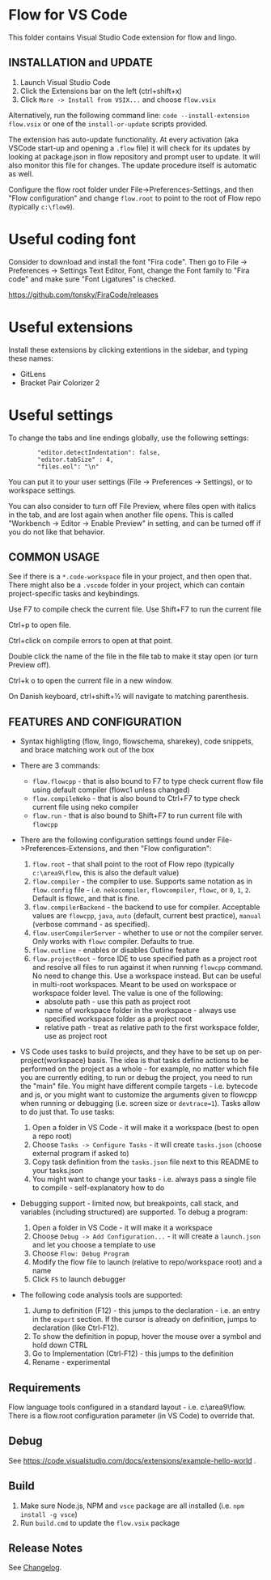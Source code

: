 # Flow for VS Code

This folder contains Visual Studio Code extension for flow and lingo.

## INSTALLATION and UPDATE
1. Launch Visual Studio Code
2. Click the Extensions bar on the left (ctrl+shift+x)
3. Click `More -> Install from VSIX...` and choose `flow.vsix`

Alternatively, run the following command line: `code --install-extension flow.vsix` or one of the `install-or-update` scripts provided. 

The extension has auto-update functionality. At every activation (aka VSCode start-up and opening 
a `.flow` file) it will check for its updates by looking at package.json in flow repository 
and prompt user to update. It will also monitor this file for changes. The update procedure 
itself is automatic as well.

Configure the flow root folder under File->Preferences-Settings, and then "Flow configuration" 
and change `flow.root` to 
point to the root of Flow repo (typically `c:\flow9`).

# Useful coding font

Consider to download and install the font "Fira code". Then go to File -> Preferences -> Settings
Text Editor, Font, change the Font family to "Fira code" and make sure "Font Ligatures" is checked.

https://github.com/tonsky/FiraCode/releases

# Useful extensions

Install these extensions by clicking extentions in the sidebar, and typing these names:

- GitLens
- Bracket Pair Colorizer 2

# Useful settings

To change the tabs and line endings globally, use the following settings:
```
        "editor.detectIndentation": false,
        "editor.tabSize" : 4,
        "files.eol": "\n" 
```
You can put it to your user settings (File -> Preferences -> Settings), or to workspace settings.

You can also consider to turn off File Preview, where files open with italics in the tab, and are lost again
when another file opens. This is called "Workbench -> Editor -> Enable Preview" in setting, and can be turned
off if you do not like that behavior.

## COMMON USAGE

See if there is a `*.code-workspace` file in your project, and then open that. There might also be a
`.vscode` folder in your project, which can contain project-specific tasks and keybindings.

Use F7 to compile check the current file.
Use Shift+F7 to run the current file

Ctrl+p to open file.

Ctrl+click on compile errors to open at that point.

Double click the name of the file in the file tab to make it stay open (or turn Preview off).

Ctrl+k o to open the current file in a new window.

On Danish keyboard, ctrl+shift+½ will navigate to matching parenthesis.


## FEATURES AND CONFIGURATION
* Syntax highligting (flow, lingo, flowschema, sharekey), code snippets, and brace matching work out of the box
* There are 3 commands:
    * `flow.flowcpp` - that is also bound to F7 to type check current flow file using default compiler (flowc1 unless changed)
    * `flow.compileNeko` - that is also bound to Ctrl+F7 to type check current file using neko compiler
    * `flow.run` - that is also bound to Shift+F7 to run current file with `flowcpp`
* There are the following configuration settings found under File->Preferences-Extensions, and then "Flow configuration":
    1. `flow.root` - that shall point to the root of Flow repo (typically `c:\area9\flow`, this is also the default value)
    2. `flow.compiler` - the compiler to use. Supports same notation as in `flow.config` file - i.e. `nekocompiler`, `flowcompiler`, `flowc`, or `0`, `1`, `2`. Default is flowc, and that is fine.
    3. `flow.compilerBackend` - the backend to use for compiler. Acceptable values are `flowcpp`, `java`, `auto` (default, current best practice), `manual` (verbose command - as specified).
    4. `flow.userCompilerServer` - whether to use or not the compiler server. Only works with `flowc`
    compiler. Defaults to true.
	5. `flow.outline` - enables or disables Outline feature
    6. `flow.projectRoot` - force IDE to use specified path as a project root and resolve all files to run against it when running `flowcpp` command. No need to change this. Use a workspace instead. But can be useful in multi-root workspaces. Meant to be used on workspace or workspace folder level. The value is one of the following:
        * absolute path - use this path as project root
        * name of workspace folder in the workspace - always use specified workspace folder as a project root
        * relative path - treat as relative path to the first workspace folder, use as project root

* VS Code uses tasks to build projects, and they have to be set up on per-project(workspace) basis. 
The idea is that tasks define actions to be performed on the project as a whole - for example, no 
matter which file you are currently editing, to run or debug the project, you need to run the "main" 
file. You might have different compile targets - i.e. bytecode and js, or you might want to 
customize the arguments given to flowcpp when running or debugging (i.e. screen size or 
`devtrace=1`). Tasks allow to do just that. To use tasks: 
    1. Open a folder in VS Code - it will make it a workspace (best to open a repo root)
    2. Choose `Tasks -> Configure Tasks` - it will create `tasks.json` (choose external program if asked to)
    3. Copy task definition from the `tasks.json` file next to this README to your tasks.json
    4. You might want to change your tasks - i.e. always pass a single file to compile - self-explanatory how to do
* Debugging support - limited now, but breakpoints, call stack, and variables (including structured)
are supported. To debug a program:
    1. Open a folder in VS Code - it will make it a workspace
    2. Choose `Debug -> Add Configuration...` - it will create a `launch.json` and let you choose a template to use
    3. Choose `Flow: Debug Program`
    4. Modify the flow file to launch (relative to repo/workspace root) and a name
    5. Click `F5` to launch debugger
* The following code analysis tools are supported:
    1. Jump to definition (F12) - this jumps to the declaration - i.e. an entry in the `export` 
    section. If the cursor is already on definition, jumps to declaration (like Ctrl-F12).
    2. To show the definition in popup, hover the mouse over a symbol and hold down CTRL
    3. Go to Implementation (Ctrl-F12) - this jumps to the definition
    4. Rename - experimental
 
## Requirements
Flow language tools configured in a standard layout - i.e. c:\area9\flow. There is a flow.root configuration parameter (in VS Code) to override that.

## Debug
See https://code.visualstudio.com/docs/extensions/example-hello-world .

## Build
1. Make sure Node.js, NPM and `vsce` package are all installed (i.e. `npm install -g vsce`)
2. Run `build.cmd` to update the `flow.vsix` package

## Release Notes
See [Changelog](./CHANGELOG.md).
